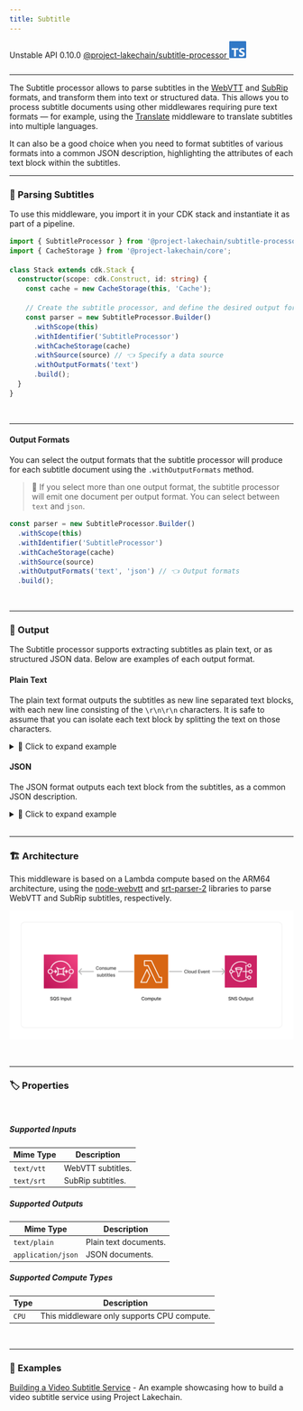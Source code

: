 ```yaml
---
title: Subtitle
---
```


<span title="Label: Pro" data-view-component="true" class="Label Label--api text-uppercase">
  Unstable API
</span>
<span title="Label: Pro" data-view-component="true" class="Label Label--version text-uppercase">
  0.10.0
</span>
<span title="Label: Pro" data-view-component="true" class="Label Label--package">
  <a target="_blank" href="https://www.npmjs.com/package/@project-lakechain/subtitle-processor">
    @project-lakechain/subtitle-processor
  </a>
</span>
<span class="language-icon">
  <svg role="img" viewBox="0 0 24 24" width="30" xmlns="http://www.w3.org/2000/svg" style="fill: #3178C6;"><title>TypeScript</title><path d="M1.125 0C.502 0 0 .502 0 1.125v21.75C0 23.498.502 24 1.125 24h21.75c.623 0 1.125-.502 1.125-1.125V1.125C24 .502 23.498 0 22.875 0zm17.363 9.75c.612 0 1.154.037 1.627.111a6.38 6.38 0 0 1 1.306.34v2.458a3.95 3.95 0 0 0-.643-.361 5.093 5.093 0 0 0-.717-.26 5.453 5.453 0 0 0-1.426-.2c-.3 0-.573.028-.819.086a2.1 2.1 0 0 0-.623.242c-.17.104-.3.229-.393.374a.888.888 0 0 0-.14.49c0 .196.053.373.156.529.104.156.252.304.443.444s.423.276.696.41c.273.135.582.274.926.416.47.197.892.407 1.266.628.374.222.695.473.963.753.268.279.472.598.614.957.142.359.214.776.214 1.253 0 .657-.125 1.21-.373 1.656a3.033 3.033 0 0 1-1.012 1.085 4.38 4.38 0 0 1-1.487.596c-.566.12-1.163.18-1.79.18a9.916 9.916 0 0 1-1.84-.164 5.544 5.544 0 0 1-1.512-.493v-2.63a5.033 5.033 0 0 0 3.237 1.2c.333 0 .624-.03.872-.09.249-.06.456-.144.623-.25.166-.108.29-.234.373-.38a1.023 1.023 0 0 0-.074-1.089 2.12 2.12 0 0 0-.537-.5 5.597 5.597 0 0 0-.807-.444 27.72 27.72 0 0 0-1.007-.436c-.918-.383-1.602-.852-2.053-1.405-.45-.553-.676-1.222-.676-2.005 0-.614.123-1.141.369-1.582.246-.441.58-.804 1.004-1.089a4.494 4.494 0 0 1 1.47-.629 7.536 7.536 0 0 1 1.77-.201zm-15.113.188h9.563v2.166H9.506v9.646H6.789v-9.646H3.375z"/></svg>
</span>
<div style="margin-top: 26px"></div>

---

The Subtitle processor allows to parse subtitles in the [WebVTT](https://en.wikipedia.org/wiki/WebVTT) and [SubRip](https://en.wikipedia.org/wiki/SubRip) formats, and transform them into text or structured data. This allows you to process subtitle documents using other middlewares requiring pure text formats — for example, using the [Translate](/project-lakechain/text-processing/translate-text-processor) middleware to translate subtitles into multiple languages.

It can also be a good choice when you need to format subtitles of various formats into a common JSON description, highlighting the attributes of each text block within the subtitles.

---

### 💬 Parsing Subtitles

To use this middleware, you import it in your CDK stack and instantiate it as part of a pipeline.

```typescript
import { SubtitleProcessor } from '@project-lakechain/subtitle-processor';
import { CacheStorage } from '@project-lakechain/core';

class Stack extends cdk.Stack {
  constructor(scope: cdk.Construct, id: string) {
    const cache = new CacheStorage(this, 'Cache');
    
    // Create the subtitle processor, and define the desired output formats.
    const parser = new SubtitleProcessor.Builder()
      .withScope(this)
      .withIdentifier('SubtitleProcessor')
      .withCacheStorage(cache)
      .withSource(source) // 👈 Specify a data source
      .withOutputFormats('text')
      .build();
  }
}
```

<br>

---

#### Output Formats

You can select the output formats that the subtitle processor will produce for each subtitle document using the `.withOutputFormats` method.

> 💁 If you select more than one output format, the subtitle processor will emit one document per output format. You can select between `text` and `json`.

```typescript
const parser = new SubtitleProcessor.Builder()
  .withScope(this)
  .withIdentifier('SubtitleProcessor')
  .withCacheStorage(cache)
  .withSource(source)
  .withOutputFormats('text', 'json') // 👈 Output formats
  .build();
```

<br>

---

### 📄 Output

The Subtitle processor supports extracting subtitles as plain text, or as structured JSON data. Below are examples of each output format.

#### Plain Text

The plain text format outputs the subtitles as new line separated text blocks, with each new line consisting of the `\r\n\r\n` characters. It is safe to assume that you can isolate each text block by splitting the text on those characters.

<details>
  <summary>💁 Click to expand example</summary>

  ```text
  Welcome, everyone, to our annual gathering. As the clock strikes midnight, let us share our tales, the ones whispered in the shadows, the ones that dance with the stars.

  I shall begin. It was a night much like this, under a crescent moon's embrace, when I ventured beyond the known paths. There, in the heart of the forest, I heard a voice, soft and melancholic, narrating the forest's ancient lore.

  Intriguing, do continue. What did the voice speak of?

  It spoke of ages past, of forgotten civilizations that once flourished beneath these very boughs. It told of joy, of sorrow, and of the eternal cycle that binds us all.
  ```

</details>

#### JSON

The JSON format outputs each text block from the subtitles, as a common JSON description.

<details>
  <summary>💁 Click to expand example</summary>

  ```json
  [
    {
      "id": 1,
      "startTime": "00:00:00.000",
      "startSeconds": 0,
      "endTime": "00:00:10.000",
      "endSeconds": 10.0,
      "text": "Welcome, everyone, to our annual gathering. As the clock strikes midnight, let us share our tales, the ones whispered in the shadows, the ones that dance with the stars."
    },
    {
      "id": 2,
      "startTime": "00:00:10.000",
      "startSeconds": 10.0,
      "endTime": "00:00:20.000",
      "endSeconds": 20.0,
      "text": "I shall begin. It was a night much like this, under a crescent moon's embrace, when I ventured beyond the known paths. There, in the heart of the forest, I heard a voice, soft and melancholic, narrating the forest's ancient lore."
    },
    {
      "id": 3,
      "startTime": "00:00:20.000",
      "startSeconds": 20.0,
      "endTime": "00:00:30.000",
      "endSeconds": 30.0,
      "text": "Intriguing, do continue. What did the voice speak of?"
    },
    {
      "id": 4,
      "startTime": "00:00:30.000",
      "startSeconds": 30.0,
      "endTime": "00:00:40.000",
      "endSeconds": 40.0,
      "text": "It spoke of ages past, of forgotten civilizations that once flourished beneath these very boughs. It told of joy, of sorrow, and of the eternal cycle that binds us all."
    }
  ]
  ```

</details>

<br>

---

### 🏗️ Architecture

This middleware is based on a Lambda compute based on the ARM64 architecture, using the [node-webvtt](https://www.npmjs.com/package/node-webvtt) and [srt-parser-2](https://www.npmjs.com/package/srt-parser-2) libraries to parse WebVTT and SubRip subtitles, respectively.

![Architecture](../../../assets/subtitle-processor-architecture.png)

<br>

---

### 🏷️ Properties

<br>

##### Supported Inputs

|  Mime Type  | Description |
| ----------- | ----------- |
| `text/vtt` | WebVTT subtitles. |
| `text/srt` | SubRip subtitles. |

##### Supported Outputs

|  Mime Type  | Description |
| ----------- | ----------- |
| `text/plain` | Plain text documents. |
| `application/json` | JSON documents. |

##### Supported Compute Types

| Type  | Description |
| ----- | ----------- |
| `CPU` | This middleware only supports CPU compute. |

<br>

---

### 📖 Examples

[Building a Video Subtitle Service](https://github.com/awslabs/project-lakechain/tree/main/examples/end-to-end-use-cases/building-a-video-subtitle-service/) - An example showcasing how to build a video subtitle service using Project Lakechain.
